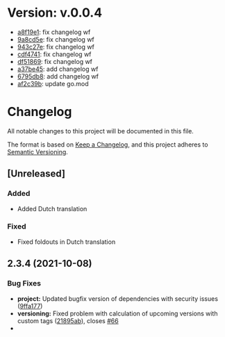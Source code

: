 # Version: v.0.0.4

* [a8f19e1](https://github.com/nelsonstr/monorepo/commit/a8f19e1f58d11b7639222e9773086f32d47a1089): fix changelog wf
* [9a8cd5e](https://github.com/nelsonstr/monorepo/commit/9a8cd5e5f2dca6699693e87eef22eb2f598c7652): fix changelog wf
* [943c27e](https://github.com/nelsonstr/monorepo/commit/943c27eca730764b4433cb87905d21526f6b1dda): fix changelog wf
* [cdf4741](https://github.com/nelsonstr/monorepo/commit/cdf47414cec212cd005e22fafffdada776fb2ab8): fix changelog wf
* [df51869](https://github.com/nelsonstr/monorepo/commit/df51869de1c1aa832ddcc27f352f5daec62761db): fix changelog wf
* [a37be45](https://github.com/nelsonstr/monorepo/commit/a37be45431f4f9b4232650f77975b2ad8a0fe38e): add changelog wf
* [6795db8](https://github.com/nelsonstr/monorepo/commit/6795db838358b4e17264a3f9560fe2fc24508bb7): add changelog wf
* [af2c39b](https://github.com/nelsonstr/monorepo/commit/af2c39b1d8802116ad196564ddf3b9b54aa1b1a8): update go.mod


# Changelog

All notable changes to this project will be documented in this file.

The format is based on [Keep a Changelog](https://keepachangelog.com/en/1.0.0/),
and this project adheres to [Semantic Versioning](https://semver.org/spec/v2.0.0.html).

## [Unreleased]

### Added

- Added Dutch translation

### Fixed

- Fixed foldouts in Dutch translation


## 2.3.4 (2021-10-08)


### Bug Fixes

* **project:** Updated bugfix version of dependencies with security issues ([9ffa177](https://github.com/gitex-flow/gitex-flow-node/commits/9ffa17747836debd919736b357b810d36009c62e))
* **versioning:** Fixed problem with calculation of upcoming versions with custom tags ([21895ab](https://github.com/gitex-flow/gitex-flow-node/commits/21895ab7fb55e54f10fae6671aa16ba732b18095)), closes [#66](https://github.com/gitex-flow/gitex-flow-node/issues/66)
* 
